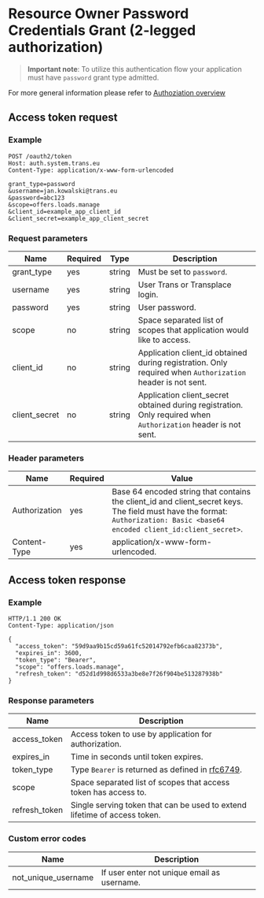 # Resource Owner Password Credentials Grant (2-legged authorization)

>**Important note**: To utilize this authentication flow your application must have `password` grant type admitted.

For more general information please refer to [Authoziation overview](../overview.md)

## Access token request

### Example

```
POST /oauth2/token
Host: auth.system.trans.eu
Content-Type: application/x-www-form-urlencoded

grant_type=password
&username=jan.kowalski@trans.eu
&password=abc123
&scope=offers.loads.manage
&client_id=example_app_client_id
&client_secret=example_app_client_secret
```

### Request parameters

| Name | Required | Type |  Description |
|---|---|---|---|
| grant_type | yes | string | Must be set to `password`. |
| username | yes | string | User Trans or Transplace login. |
| password | yes | string | User password. |
| scope | no |  string | Space separated list of scopes that application would like to access. |
| client_id | no| string | Application client_id obtained during registration. Only required when `Authorization` header is not sent. |
| client_secret | no | string | Application client_secret obtained during registration. Only required when `Authorization` header is not sent. |

### Header parameters

| Name | Required | Value |
|---|---|---|
| Authorization | yes | Base 64 encoded string that contains the client_id and client_secret keys. The field must have the format: `Authorization: Basic <base64 encoded client_id:client_secret>`.  |
| Content-Type | yes |  application/x-www-form-urlencoded. |

## Access token response

### Example

```
HTTP/1.1 200 OK
Content-Type: application/json

{
  "access_token": "59d9aa9b15cd59a61fc52014792efb6caa82373b",
  "expires_in": 3600,
  "token_type": "Bearer",
  "scope": "offers.loads.manage",
  "refresh_token": "d52d1d998d6533a3be8e7f26f904be513287938b"
}
```

### Response parameters

| Name | Description |
|---|---|
| access_token | Access token to use by application for authorization. |
| expires_in | Time in seconds until token expires. |
| token_type | Type `Bearer` is returned as defined in [rfc6749](http://tools.ietf.org/html/rfc6750). |
| scope | Space separated list of scopes that access token has access to. |
| refresh_token | Single serving token that can be used to extend lifetime of access token. |

### Custom error codes

| Name | Description |
|---|---|
| not_unique_username | If user enter not unique email as username. |
